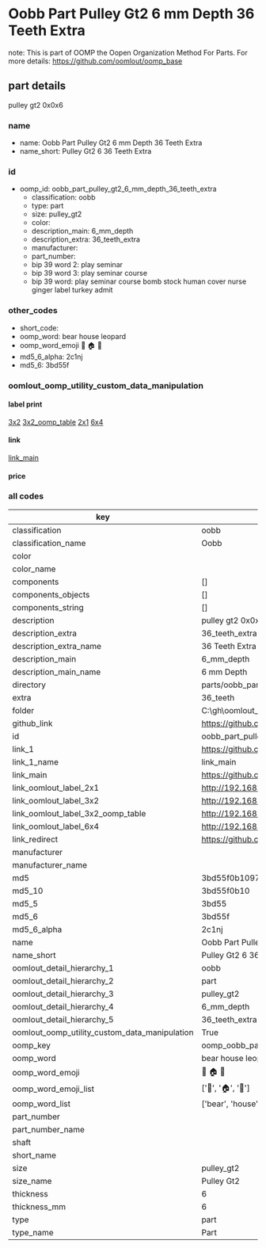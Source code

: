 # Oobb Part Pulley Gt2 6 mm Depth 36 Teeth Extra  

note: This is part of OOMP the Oopen Organization Method For Parts. For more details: https://github.com/oomlout/oomp_base

##  part details
  



pulley gt2 0x0x6



### name
* name: Oobb Part Pulley Gt2 6 mm Depth 36 Teeth Extra
* name_short: Pulley Gt2 6 36 Teeth Extra
### id
* oomp_id: oobb_part_pulley_gt2_6_mm_depth_36_teeth_extra
  * classification: oobb
  * type: part
  * size: pulley_gt2
  * color: 
  * description_main: 6_mm_depth
  * description_extra: 36_teeth_extra
  * manufacturer: 
  * part_number: 
  * bip 39 word 2: play seminar
  * bip 39 word 3: play seminar course
  * bip 39 word: play seminar course bomb stock human cover nurse ginger label turkey admit

### other_codes
* short_code: 
* oomp_word: bear house leopard
* oomp_word_emoji :bear: :house: :leopard:
* md5_6_alpha: 2c1nj
* md5_6: 3bd55f






### oomlout_oomp_utility_custom_data_manipulation
#### label print
[3x2](http://192.168.1.245:1112/?label=oomp%202c1nj)
[3x2_oomp_table](http://192.168.1.108:1112/?label=oomp%202c1nj)
[2x1](http://192.168.1.242:1112/?label=oomp%202c1nj)
[6x4](http://192.168.1.55:1112/?label=oomp%202c1nj)    

#### link

[link_main](https://github.com/oomlout/oomlout_oobb_version_4_generated_parts/tree/main/navigation_oomp/oobb/part/pulley_gt2/6_mm_depth/36_teeth_extra/part)                              

#### price







### all codes 
| key | value |  
| --- | --- |  
| classification | oobb |  
| classification_name | Oobb |  
| color |  |  
| color_name |  |  
| components | [] |  
| components_objects | [] |  
| components_string | [] |  
| description | pulley gt2 0x0x6 |  
| description_extra | 36_teeth_extra |  
| description_extra_name | 36 Teeth Extra |  
| description_main | 6_mm_depth |  
| description_main_name | 6 mm Depth |  
| directory | parts/oobb_part_pulley_gt2_6_mm_depth_36_teeth_extra |  
| extra | 36_teeth |  
| folder | C:\gh\oomlout_oobb_version_4_generated_parts\parts\oobb_part_pulley_gt2_6_mm_depth_36_teeth_extra |  
| github_link | https://github.com/oomlout/oomlout_oomp_part_src/tree/main/parts/oobb_part_pulley_gt2_6_mm_depth_36_teeth_extra |  
| id | oobb_part_pulley_gt2_6_mm_depth_36_teeth_extra |  
| link_1 | https://github.com/oomlout/oomlout_oobb_version_4_generated_parts/tree/main/navigation_oomp/oobb/part/pulley_gt2/6_mm_depth/36_teeth_extra/part |  
| link_1_name | link_main |  
| link_main | https://github.com/oomlout/oomlout_oobb_version_4_generated_parts/tree/main/navigation_oomp/oobb/part/pulley_gt2/6_mm_depth/36_teeth_extra/part |  
| link_oomlout_label_2x1 | http://192.168.1.242:1112/?label=oomp%202c1nj |  
| link_oomlout_label_3x2 | http://192.168.1.245:1112/?label=oomp%202c1nj |  
| link_oomlout_label_3x2_oomp_table | http://192.168.1.108:1112/?label=oomp%202c1nj |  
| link_oomlout_label_6x4 | http://192.168.1.55:1112/?label=oomp%202c1nj |  
| link_redirect | https://github.com/oomlout/oomlout_oobb_version_4_generated_parts/tree/main/parts/oobb_pulley_gt2_06_ex_36_teeth |  
| manufacturer |  |  
| manufacturer_name |  |  
| md5 | 3bd55f0b10978631bb6b019262b0e532 |  
| md5_10 | 3bd55f0b10 |  
| md5_5 | 3bd55 |  
| md5_6 | 3bd55f |  
| md5_6_alpha | 2c1nj |  
| name | Oobb Part Pulley Gt2 6 mm Depth 36 Teeth Extra |  
| name_short | Pulley Gt2 6 36 Teeth Extra |  
| oomlout_detail_hierarchy_1 | oobb |  
| oomlout_detail_hierarchy_2 | part |  
| oomlout_detail_hierarchy_3 | pulley_gt2 |  
| oomlout_detail_hierarchy_4 | 6_mm_depth |  
| oomlout_detail_hierarchy_5 | 36_teeth_extra |  
| oomlout_oomp_utility_custom_data_manipulation | True |  
| oomp_key | oomp_oobb_part_pulley_gt2_6_mm_depth_36_teeth_extra |  
| oomp_word | bear house leopard |  
| oomp_word_emoji | :bear: :house: :leopard: |  
| oomp_word_emoji_list | [':bear:', ':house:', ':leopard:'] |  
| oomp_word_list | ['bear', 'house', 'leopard'] |  
| part_number |  |  
| part_number_name |  |  
| shaft |  |  
| short_name |  |  
| size | pulley_gt2 |  
| size_name | Pulley Gt2 |  
| thickness | 6 |  
| thickness_mm | 6 |  
| type | part |  
| type_name | Part |  
